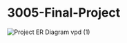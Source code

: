 # 3005-Final-Project

![Project ER Diagram vpd (1)](https://github.com/EdmundYe/3005-Final-Project/assets/144640029/c44bb00e-4ab2-455b-a237-7ff2efb69d1d)

